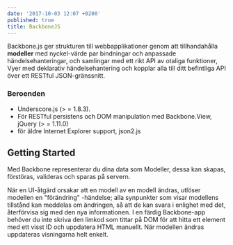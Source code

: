 ```yaml
---
date: '2017-10-03 12:07 +0200'
published: true
title: BackboneJS
---
```


Backbone.js ger strukturen till webbapplikationer genom att tillhandahålla **modeller** med nyckel-värde par bindningar och anpassade händelsehanteringar, och samlingar med ett rikt API av otaliga funktioner, Vyer med deklarativ händelsehantering och kopplar alla till ditt befintliga API över ett RESTful JSON-gränssnitt.

### Beroenden
* Underscore.js (> = 1.8.3). 
* För RESTful persistens och DOM manipulation med Backbone.View, jQuery (> = 1.11.0) 
* för äldre Internet Explorer support, json2.js

## Getting Started
Med Backbone representerar du dina data som Modeller, dessa kan skapas, förstöras, valideras och sparas på servern. 

När en UI-åtgärd orsakar att en modell av en modell ändras, utlöser modellen en "förändring" -händelse; alla synpunkter som visar modellens tillstånd kan meddelas om ändringen, så att de kan svara i enlighet med det, återförvisa sig med den nya informationen. I en färdig Backbone-app behöver du inte skriva den limkod som tittar på DOM för att hitta ett element med ett visst ID och uppdatera HTML manuellt. När modellen ändras uppdateras visningarna helt enkelt.